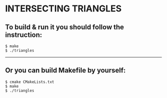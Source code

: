 # **INTERSECTING TRIANGLES**

## To build & run it you should follow the instruction:
```
$ make
$ ./triangles
```
---

## Or you can build Makefile by yourself:
```
$ cmake CMakeLists.txt
$ make
$ ./triangles
```
